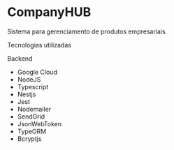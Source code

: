 # CompanyHUB
Sistema para gerenciamento de produtos empresariais.

Tecnologias utilizadas 

Backend 

- Google Cloud 
- NodeJS
- Typescript
- Nestjs
- Jest
- Nodemailer
- SendGrid
- JsonWebToken
- TypeORM
- Bcryptjs
